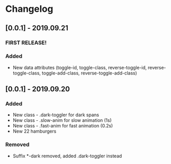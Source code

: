 # Changelog

## [0.0.1] - 2019.09.21
### FIRST RELEASE!
### Added
- New data attributes (toggle-id, toggle-class, reverse-toggle-id, reverse-toggle-class, toggle-add-class, reverse-toggle-add-class)


## [0.0.1] - 2019.09.20
### Added
- New class - .dark-toggler for dark spans
- New class - .slow-anim for slow animation (1s)
- New class - .fast-anim for fast animation (0.2s)
- New 22 hamburgers

### Removed
- Suffix *-dark removed, added .dark-toggler instead